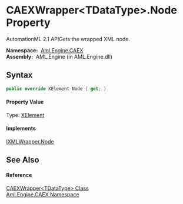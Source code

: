 CAEXWrapper&lt;TDataType>.Node Property
=======================================
AutomationML 2.1 APIGets the wrapped XML node.

  **Namespace:**  [Aml.Engine.CAEX][1]  
  **Assembly:**  AML.Engine (in AML.Engine.dll)

Syntax
------

```csharp
public override XElement Node { get; }
```

#### Property Value
Type: [XElement][2]
#### Implements
[IXMLWrapper.Node][3]  


See Also
--------

#### Reference
[CAEXWrapper&lt;TDataType> Class][4]  
[Aml.Engine.CAEX Namespace][1]  

[1]: ../README.md
[2]: https://docs.microsoft.com/dotnet/api/system.xml.linq.xelement
[3]: ../../Aml.Engine.XML/IXMLWrapper/Node.md
[4]: README.md
[5]: https://www.automationml.org
[6]: ../../icons/logoShade.png
